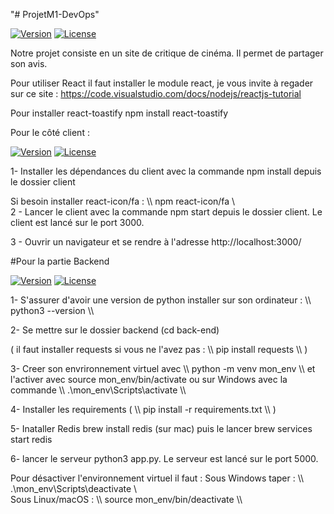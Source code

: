"# ProjetM1-DevOps" 

[![Version](https://img.shields.io/badge/Version-1.0.0-brightgreen.svg)](CHANGELOG.md)
[![License](https://img.shields.io/badge/License-MIT-blue.svg)](LICENSE.md)

Notre projet consiste en un site de critique de cinéma. Il permet de partager son avis. 

Pour utiliser React il faut installer le module react, je vous invite à regader sur ce site : https://code.visualstudio.com/docs/nodejs/reactjs-tutorial

Pour installer react-toastify
npm install react-toastify

Pour le côté client : 

[![Version](https://img.shields.io/badge/Version-1.0.0-brightgreen.svg)](CHANGELOG.md)
[![License](https://img.shields.io/badge/License-Apache%202.0-blue.svg)](LICENSE.md)

1- Installer les dépendances du client avec la commande npm install depuis le dossier client

Si besoin installer react-icon/fa : 
\\\ npm react-icon/fa \\\
2 - Lancer le client avec la commande npm start depuis le dossier client. Le client est lancé sur le port 3000.

3 - Ouvrir un navigateur et se rendre à l'adresse http://localhost:3000/

#Pour la partie Backend

[![Version](https://img.shields.io/badge/Version-1.0.0-brightgreen.svg)](CHANGELOG.md)
[![License](https://img.shields.io/badge/License-MIT-blue.svg)](LICENSE.md)

1- S'assurer d'avoir une version de python installer sur son ordinateur : \\\ python3 --version \\\

2- Se mettre sur le dossier backend (cd back-end)

( il faut installer requests si vous ne l'avez pas : \\\ pip install requests \\\ )

3- Creer son envrironnement virtuel avec \\\ python -m venv mon_env \\\ et l'activer avec source mon_env/bin/activate ou sur Windows avec la commande \\\ .\mon_env\Scripts\activate \\\

4- Installer les requirements ( \\\ pip install -r requirements.txt \\\ )


5- Inataller Redis brew install redis (sur mac) puis le lancer brew services start redis

6- lancer le serveur python3 app.py. Le serveur est lancé sur le port 5000.

Pour désactiver l'environnement virtuel il faut : 
  Sous Windows taper : \\\ .\mon_env\Scripts\deactivate \\\
  Sous Linux/macOS : \\\ source mon_env/bin/deactivate \\\
